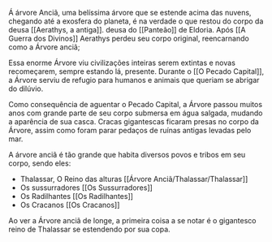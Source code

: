 Á árvore Anciã, uma belíssima árvore que se estende acima das nuvens, chegando até a exosfera do planeta, é na verdade o que restou do corpo da deusa [[Aerathys, a antiga]].  deusa do [[Panteão]] de Eldoria. Após [[A Guerra dos Divinos]] Aerathys perdeu seu corpo original, reencarnando como a  Árvore anciã;

Essa enorme Árvore viu civilizações inteiras serem extintas e novas recomeçarem, sempre estando lá, presente. Durante o [[O Pecado Capital]], a Árvore serviu de refugio para humanos e animais que queriam se abrigar do dilúvio. 

Como consequência de aguentar o Pecado Capital, a Árvore passou muitos anos com grande parte de seu corpo submersa em água salgada, mudando a aparência de sua casca. Cracas gigantescas ficaram presas no corpo da Árvore, assim como 
foram parar pedaços de ruínas antigas levadas pelo mar.

A árvore anciã é tão grande que habita diversos povos e tribos em seu corpo, sendo eles:

- Thalassar, O Reino das alturas [[Árvore Anciã/Thalassar/Thalassar]]
- Os sussurradores [[Os Sussurradores]]
- Os Radilhantes [[Os Radilhantes]]
- Os Cracanos [[Os Cracanos]]

Ao ver a Árvore anciã de longe, a primeira coisa a se notar é o gigantesco reino de Thalassar se estendendo por sua copa. 